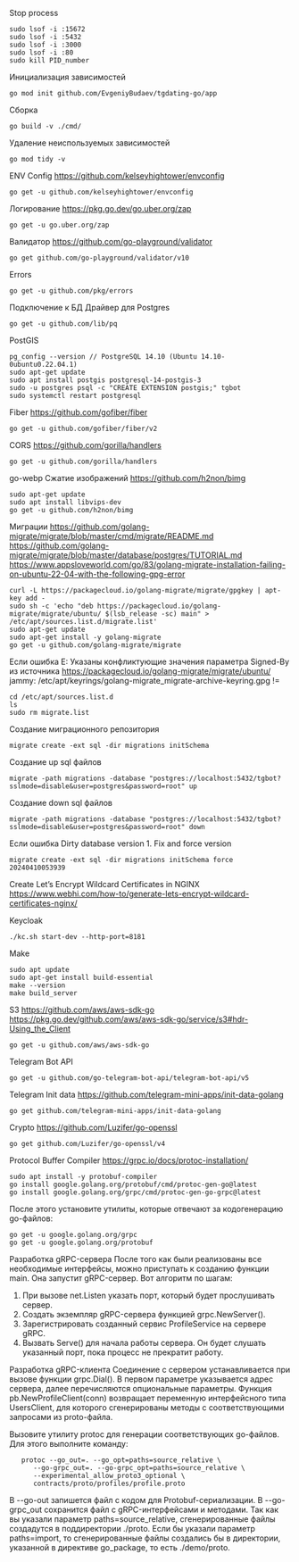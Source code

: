 Stop process
```
sudo lsof -i :15672
sudo lsof -i :5432
sudo lsof -i :3000
sudo lsof -i :80
sudo kill PID_number
```

Инициализация зависимостей
```
go mod init github.com/EvgeniyBudaev/tgdating-go/app
```

Сборка
```
go build -v ./cmd/
```

Удаление неиспользуемых зависимостей
```
go mod tidy -v
```

ENV Config
https://github.com/kelseyhightower/envconfig
```
go get -u github.com/kelseyhightower/envconfig
```

Логирование
https://pkg.go.dev/go.uber.org/zap
```
go get -u go.uber.org/zap
```

Валидатор
https://github.com/go-playground/validator
```
go get github.com/go-playground/validator/v10
```

Errors
```
go get -u github.com/pkg/errors
```

Подключение к БД
Драйвер для Postgres
```
go get -u github.com/lib/pq
```

PostGIS
```
pg_config --version // PostgreSQL 14.10 (Ubuntu 14.10-0ubuntu0.22.04.1)
sudo apt-get update
sudo apt install postgis postgresql-14-postgis-3
sudo -u postgres psql -c "CREATE EXTENSION postgis;" tgbot
sudo systemctl restart postgresql
```

Fiber
https://github.com/gofiber/fiber
```
go get -u github.com/gofiber/fiber/v2
```

CORS
https://github.com/gorilla/handlers
```
go get -u github.com/gorilla/handlers
```

go-webp Сжатие изображений
https://github.com/h2non/bimg
```
sudo apt-get update
sudo apt install libvips-dev
go get -u github.com/h2non/bimg
```

Миграции
https://github.com/golang-migrate/migrate/blob/master/cmd/migrate/README.md
https://github.com/golang-migrate/migrate/blob/master/database/postgres/TUTORIAL.md
https://www.appsloveworld.com/go/83/golang-migrate-installation-failing-on-ubuntu-22-04-with-the-following-gpg-error
```
curl -L https://packagecloud.io/golang-migrate/migrate/gpgkey | apt-key add -
sudo sh -c 'echo "deb https://packagecloud.io/golang-migrate/migrate/ubuntu/ $(lsb_release -sc) main" > /etc/apt/sources.list.d/migrate.list'
sudo apt-get update
sudo apt-get install -y golang-migrate
go get -u github.com/golang-migrate/migrate
```

Если ошибка E: Указаны конфликтующие значения параметра Signed-By из источника
https://packagecloud.io/golang-migrate/migrate/ubuntu/
jammy: /etc/apt/keyrings/golang-migrate_migrate-archive-keyring.gpg !=
```
cd /etc/apt/sources.list.d
ls
sudo rm migrate.list
```

Создание миграционного репозитория
```
migrate create -ext sql -dir migrations initSchema
```

Создание up sql файлов
```
migrate -path migrations -database "postgres://localhost:5432/tgbot?sslmode=disable&user=postgres&password=root" up
```

Создание down sql файлов
```
migrate -path migrations -database "postgres://localhost:5432/tgbot?sslmode=disable&user=postgres&password=root" down
```

Если ошибка Dirty database version 1. Fix and force version
```
migrate create -ext sql -dir migrations initSchema force 20240410053939
```

Create Let’s Encrypt Wildcard Certificates in NGINX
https://www.webhi.com/how-to/generate-lets-encrypt-wildcard-certificates-nginx/

Keycloak
```
./kc.sh start-dev --http-port=8181
```

Make
```
sudo apt update
sudo apt-get install build-essential
make --version
make build_server
```

S3
https://github.com/aws/aws-sdk-go
https://pkg.go.dev/github.com/aws/aws-sdk-go/service/s3#hdr-Using_the_Client
```
go get -u github.com/aws/aws-sdk-go
```

Telegram Bot API
```
go get -u github.com/go-telegram-bot-api/telegram-bot-api/v5
```

Telegram Init data
https://github.com/telegram-mini-apps/init-data-golang
```
go get github.com/telegram-mini-apps/init-data-golang
```

Crypto
https://github.com/Luzifer/go-openssl
```
go get github.com/Luzifer/go-openssl/v4
```

Protocol Buffer Compiler
https://grpc.io/docs/protoc-installation/
```
sudo apt install -y protobuf-compiler
go install google.golang.org/protobuf/cmd/protoc-gen-go@latest
go install google.golang.org/grpc/cmd/protoc-gen-go-grpc@latest
```

После этого установите утилиты, которые отвечают за кодогенерацию go-файлов:
```
go get -u google.golang.org/grpc
go get -u google.golang.org/protobuf
```
Разработка gRPC-сервера
После того как были реализованы все необходимые интерфейсы, можно приступать к созданию функции main.
Она запустит gRPC-сервер.
Вот алгоритм по шагам:
1. При вызове net.Listen указать порт, который будет прослушивать сервер.
2. Создать экземпляр gRPC-сервера функцией grpc.NewServer().
3. Зарегистрировать созданный сервис ProfileService на сервере gRPC.
4. Вызвать Serve() для начала работы сервера. Он будет слушать указанный порт, пока процесс не прекратит работу.

Разработка gRPC-клиента
Соединение с сервером устанавливается при вызове функции grpc.Dial(). В первом параметре указывается адрес сервера,
далее перечисляются опциональные параметры.
Функция pb.NewProfileClient(conn) возвращает переменную интерфейсного типа UsersClient, для которого сгенерированы
методы с соответствующими запросами из proto-файла.

Вызовите утилиту protoc для генерации соответствующих go-файлов. Для этого выполните команду:
```
   protoc --go_out=. --go_opt=paths=source_relative \
      --go-grpc_out=. --go-grpc_opt=paths=source_relative \
      --experimental_allow_proto3_optional \
      contracts/proto/profiles/profile.proto
```
В --go-out запишется файл с кодом для Protobuf-сериализации.
В --go-grpc_out сохранится файл с gRPC-интерфейсами и методами.
Так как вы указали параметр paths=source_relative, сгенерированные файлы создадутся в поддиректории ./proto.
Если бы указали параметр paths=import, то сгенерированные файлы создались бы в директории,
указанной в директиве go_package, то есть ./demo/proto.